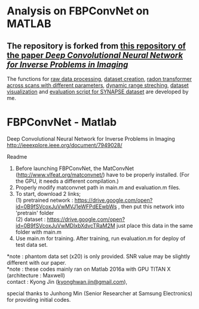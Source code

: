 # Analysis on FBPConvNet on MATLAB
## The repository is forked from [this repository of the paper _Deep Convolutional Neural Network for Inverse Problems in Imaging_ ](https://github.com/panakino/FBPConvNet)

The functions for [raw data processing](https://github.com/kutay-ugurlu/FBPConvNet_Analysis/blob/master/create_raw_data.m), [dataset creation](https://github.com/kutay-ugurlu/FBPConvNet_Analysis/blob/master/create_dataset.m), [radon transformer across scans with different parameters](https://github.com/kutay-ugurlu/FBPConvNet_Analysis/blob/master/radon_helper.m), [dynamic range streching](https://github.com/kutay-ugurlu/FBPConvNet_Analysis/blob/master/set_dynamic_range.m), [dataset visualization](https://github.com/kutay-ugurlu/FBPConvNet_Analysis/blob/master/visualize_dataset.m) and [evaluation script for SYNAPSE dataset](https://github.com/kutay-ugurlu/FBPConvNet_Analysis/blob/master/evaluation_modified.m) are developed by me.  

# FBPConvNet - Matlab

Deep Convolutional Neural Network for Inverse Problems in Imaging <br />
http://ieeexplore.ieee.org/document/7949028/

Readme

1. Before launching FBPConvNet, the MatConvNet (http://www.vlfeat.org/matconvnet/) have to be properly installed. (For the GPU, it needs a different compilation.)
2. Properly modify matconvnet path in main.m and evaluation.m files.
3. To start, download 2 links;  
(1) pretrained network : https://drive.google.com/open?id=0B9fSVcoxJuVwMVJ1eWFPdEEwbWs , then put this network into 'pretrain' folder<br />
(2) dataset : https://drive.google.com/open?id=0B9fSVcoxJuVwMDlxbXdvcTRaM2M just place this data in the same folder with main.m
4. Use main.m for training. After training, run evaluation.m for deploy of test data set.

*note : phantom data set (x20) is only provided. SNR value may be slightly different with our paper. <br />
*note : these codes mainly ran on Matlab 2016a with GPU TITAN X (architecture : Maxwell)<br />
contact : Kyong Jin (kyonghwan.jin@gmail.com), 

special thanks to Junhong Min (Senior Researcher at Samsung Electronics) for providing initial codes.



